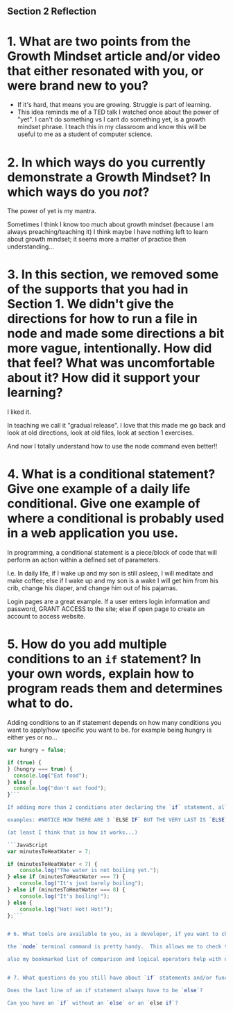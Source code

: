 ## Section 2 Reflection

# 1. What are two points from the Growth Mindset article and/or video that either resonated with you, or were brand new to you?
 - If it's hard, that means you are growing.  Struggle is part of learning.
 - This idea reminds me of a TED talk I watched once about the power of "yet".  I can't do something vs I cant do something yet, is a growth mindset phrase.  I teach this in my classroom and know this will be useful to me as a student of computer science.

# 2. In which ways do you currently demonstrate a Growth Mindset? In which ways do you _not_?
The power of yet is my mantra.

Sometimes I think I know too much about growth mindset (because I am always preaching/teaching it) I think maybe I have nothing left to learn about growth mindset;  it seems more a matter of practice then understanding...

# 3. In this section, we removed some of the supports that you had in Section 1. We didn't give the directions for how to run a file in node and made some directions a bit more vague, intentionally. How did that feel? What was uncomfortable about it? How did it support your learning?

I liked it.

In teaching we call it "gradual release".  I love that this made me go back and look at old directions, look at old files, look at section 1 exercises.

And now I totally understand how to use the node command even better!!  

# 4. What is a conditional statement? Give one example of a daily life conditional. Give one example of where a conditional is probably used in a web application you use.

In programming, a conditional statement is a piece/block of code that will perform an action within a defined set of parameters.  

I.e. In daily life, if I wake up and my son is still asleep, I will meditate and make coffee; else if I wake up and my son is a wake I will get him from his crib, change his diaper, and change him out of his pajamas.

Login pages are a great example.  If a user enters login information and password, GRANT ACCESS to the site; else if open page to create an account to access website.

# 5. How do you add multiple conditions to an `if` statement? In your own words, explain how to program reads them and determines what to do.

Adding conditions to an if statement depends on how many conditions you want to apply/how specific you want to be. for example being hungry is either yes or no...

``` javascript
var hungry = false;

if (true) {
} (hungry === true) {
  console.log("Eat food");
} else {
  console.log("don't eat food");
}```

If adding more than 2 conditions ater declaring the `if` statement, all the proceeding parameters to get evaluated (if the `if` statement evaluates to false), would be programmed as `else if` until the very end of the code block.  The last line of an `if` statement will be an `else` (not `else if`)

examples: #NOTICE HOW THERE ARE 3 `ELSE IF` BUT THE VERY LAST IS `ELSE`?

(at least I think that is how it works...)

```JavaScript
var minutesToHeatWater = 7;

if (minutesToHeatWater < 7) {
    console.log("The water is not boiling yet.");
} else if (minutesToHeatWater === 7) {
    console.log("It's just barely boiling");
} else if (minutesToHeatWater === 8) {
    console.log("It's boiling!");
} else {
    console.log("Hot! Hot! Hot!");
};```


# 6. What tools are available to you, as a developer, if you want to check that TWO conditions are met? Or, if you want to check that 1 of 2 conditions are met, before running a block of code?

the `node` terminal command is pretty handy.  This allows me to check the code and see how it runs.

also my bookmarked list of comparison and logical operators help with double checking notation.


# 7. What questions do you still have about `if` statements and/or functions?

Does the last line of an if statement always have to be `else`?

Can you have an `if` without an `else` or an `else if`?
